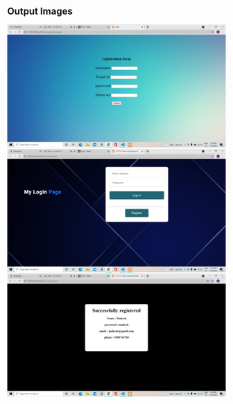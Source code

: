 ## Output Images

<img src="https://raw.githubusercontent.com/Bala534/Simple-PHP-Authentication/main/registration.jpeg" />

<img src="https://raw.githubusercontent.com/Bala534/Simple-PHP-Authentication/main/login.jpeg" />

<img src="https://raw.githubusercontent.com/Bala534/Simple-PHP-Authentication/main/profile.jpeg" />
